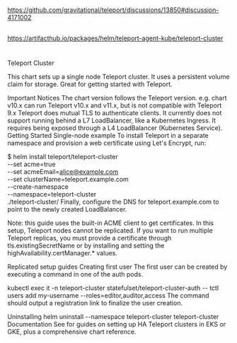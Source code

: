 
##
#
https://github.com/gravitational/teleport/discussions/13850#discussion-4171002
##
https://artifacthub.io/packages/helm/teleport-agent-kube/teleport-cluster
#
##



Teleport Cluster

This chart sets up a single node Teleport cluster. It uses a persistent volume claim for storage. Great for getting started with Teleport.

Important Notices
The chart version follows the Teleport version. e.g. chart v10.x can run Teleport v10.x and v11.x, but is not compatible with Teleport 9.x
Teleport does mutual TLS to authenticate clients. It currently does not support running behind a L7 LoadBalancer, like a Kubernetes Ingress. It requires being exposed through a L4 LoadBalancer (Kubernetes Service).
Getting Started
Single-node example
To install Teleport in a separate namespace and provision a web certificate using Let's Encrypt, run:

$ helm install teleport/teleport-cluster \
    --set acme=true \
    --set acmeEmail=alice@example.com \
    --set clusterName=teleport.example.com\
    --create-namespace \
    --namespace=teleport-cluster \
    ./teleport-cluster/
Finally, configure the DNS for teleport.example.com to point to the newly created LoadBalancer.

Note: this guide uses the built-in ACME client to get certificates. In this setup, Teleport nodes cannot be replicated. If you want to run multiple Teleport replicas, you must provide a certificate through tls.existingSecretName or by installing  and setting the highAvailability.certManager.* values.

Replicated setup guides
Creating first user
The first user can be created by executing a command in one of the auth pods.

kubectl exec it -n teleport-cluster statefulset/teleport-cluster-auth -- tctl users add my-username --roles=editor,auditor,access
The command should output a registration link to finalize the user creation.

Uninstalling
helm uninstall --namespace teleport-cluster teleport-cluster
Documentation
See  for guides on setting up HA Teleport clusters in EKS or GKE, plus a comprehensive chart reference.


##
##
